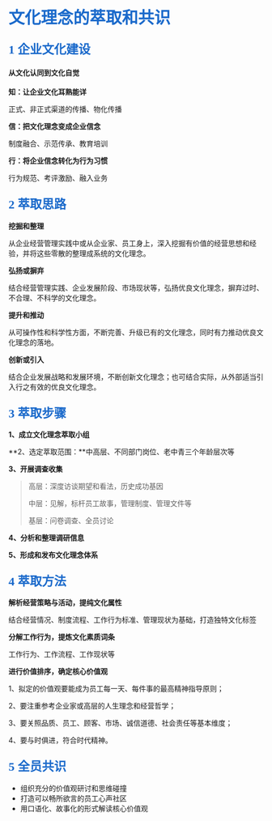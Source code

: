 # <font face="黑体" color=#1b6acb size=6>文化理念的萃取和共识</font>



### <font face="黑体" color=#1b6acb size=5>1 企业文化建设</font>

#### 从文化认同到文化自觉

**知：让企业文化耳熟能详**

正式、非正式渠道的传播、物化传播

**信：把文化理念变成企业信念**

制度融合、示范传承、教育培训

**行：将企业信念转化为行为习惯**

行为规范、考评激励、融入业务



### <font face="黑体" color=#1b6acb size=5>2 萃取思路</font>

**挖掘和整理**

从企业经营管理实践中或从企业家、员工身上，深入挖掘有价值的经营思想和经验，并将这些零散的整理成系统的文化理念。

**弘扬或摒弃**

结合经营管理实践、企业发展阶段、市场现状等，弘扬优良文化理念，摒弃过时、不合理、不科学的文化理念。

**提升和推动**

从可操作性和科学性方面，不断完善、升级已有的文化理念，同时有力推动优良文化理念的落地。

**创新或引入**

结合企业发展战略和发展环境，不断创新文化理念；也可结合实际，从外部适当引入行之有效的优良文化理念。



### <font face="黑体" color=#1b6acb size=5>3 萃取步骤</font>

**1、成立文化理念萃取小组**

**2、选定萃取范围：**中高层、不同部门岗位、老中青三个年龄层次等

**3、开展调查收集**

> 高层：深度访谈期望和看法，历史成功基因
>
> 中层：见解，标杆员工故事，管理制度、管理文件等
>
> 基层：问卷调查、全员讨论

**4、分析和整理调研信息**

**5、形成和发布文化理念体系**



### <font face="黑体" color=#1b6acb size=5>4 萃取方法</font>

**解析经营策略与活动，提纯文化属性**

结合经营情况、制度流程、工作行为标准、管理现状为基础，打造独特文化标签

**分解工作行为，提炼文化素质词条**

工作行为、工作流程、工作现状等

**进行价值排序，确定核心价值观**

1、拟定的价值观要能成为员工每一天、每件事的最高精神指导原则；

2、要注重参考企业家或高层的人生理念和经营哲学；

3、要关照品质、员工、顾客、市场、诚信道德、社会责任等基本维度；

4、要与时俱进，符合时代精神。



### <font face="黑体" color=#1b6acb size=5>5 全员共识</font>

- 组织充分的价值观研讨和思维碰撞
- 打造可以畅所欲言的员工心声社区
- 用口语化、故事化的形式解读核心价值观


